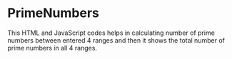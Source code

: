 # PrimeNumbers

This HTML and JavaScript codes helps in calculating number of prime numbers between entered 4 ranges and then it shows the total number of prime numbers in all 4 ranges.
